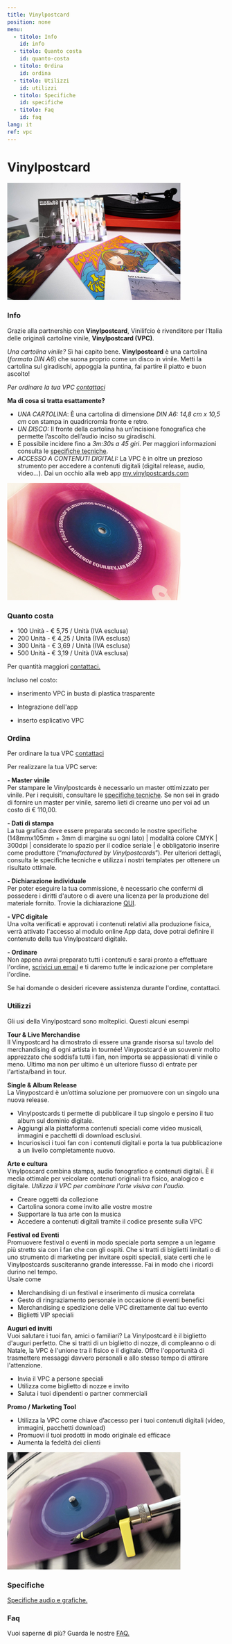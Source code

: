 ```yaml
---
title: Vinylpostcard
position: none
menu:
  - titolo: Info
    id: info
  - titolo: Quanto costa
    id: quanto-costa
  - titolo: Ordina
    id: ordina  
  - titolo: Utilizzi
    id: utilizzi  
  - titolo: Specifiche
    id: specifiche
  - titolo: Faq
    id: faq
lang: it
ref: vpc
---
```


# Vinylpostcard

![vpc](/img/vpc01.jpg)

### Info

Grazie alla partnership con **Vinylpostcard**, Vinilifcio è rivenditore per l’Italia delle originali cartoline vinile, **Vinylpostcard (VPC)**.

_Una cartolina vinile?_ Sì hai capito bene. **Vinylpostcard** è una cartolina (_formato DIN A6_) che suona proprio come un disco in vinile. Metti la cartolina sul giradischi, appoggia la puntina, fai partire il piatto e buon ascolto!

_Per ordinare la tua VPC <a href="mailto:info@vinilificio.com">contattaci</a>_

**Ma di cosa si tratta esattamente?** 
- _UNA CARTOLINA_: È una cartolina di dimensione _DIN A6: 14,8 cm x 10,5 cm_ con stampa in quadricromia fronte e retro.
- _UN DISCO:_ Il fronte della cartolina ha un’incisione fonografica che permette l’ascolto dell’audio inciso su giradischi.
- È possibile incidere fino a _3m:30s a 45 giri_. Per maggiori informazioni consulta le <a href="/specifiche-vpc/">specifiche tecniche</a>.
- _ACCESSO A CONTENUTI DIGITALI:_ La VPC è in oltre un prezioso strumento per accedere a contenuti digitali (digital release, audio, video...). Dai un occhio alla web app <a href="https://my.vinylpostcards.com/" target="blank"> my.vinylpostcards.com</a>

![vpc](/img/vpc03.jpg)

### Quanto costa
* 100 Unità - € 5,75 / Unità (IVA esclusa)
* 200 Unità - € 4,25 / Unità (IVA esclusa)
* 300 Unità - € 3,69 / Unità (IVA esclusa)
* 500 Unità - € 3,19 / Unità (IVA esclusa)

Per quantità maggiori <a href="/contatti/">contattaci.</a>

Incluso nel costo:

-  inserimento VPC  in busta di plastica trasparente

- Integrazione dell'app

- inserto esplicativo VPC

### Ordina

Per ordinare la tua VPC <a href="mailto:info@vinilificio.com">contattaci</a>

Per realizzare la tua VPC serve:

**- Master vinile**\
Per stampare le Vinylpostcards è necessario un master ottimizzato per vinile. Per i requisiti, consultare le <a href="/specifiche-vpc/">specifiche tecniche</a>. Se non sei in grado di fornire un master per vinile, saremo lieti di crearne uno per voi ad un costo di € 110,00.

**- Dati di stampa**\
La tua grafica deve essere preparata secondo le nostre specifiche (148mmx105mm + 3mm di margine su ogni lato) | modalità colore CMYK | 300dpi | considerate lo spazio per il codice seriale | è obbligatorio inserire come produttore (“_manufactured by Vinylpostcards_”). Per ulteriori dettagli, consulta le specifiche tecniche e utilizza i nostri templates per ottenere un risultato ottimale.

**- Dichiarazione individuale**\
Per poter eseguire la tua commissione, è necessario che confermi di possedere i diritti d'autore o di avere una licenza per la produzione del materiale fornito. Trovie la dichiarazione <a href="https://www.vinylpostcards.com/_files/ugd/598cea_c018387a6d514809b0d70c6931faf951.pdf" target="blank">QUI</a>.

**- VPC digitale**\
Una volta verificati e approvati i contenuti relativi alla produzione fisica, verrà attivato l'accesso al modulo online App data, dove potrai definire il contenuto della tua Vinylpostcard digitale. 

**- Ordinare**\
Non appena avrai preparato tutti i contenuti e sarai pronto a effettuare l'ordine, <a href="mailto:info@vinilificio.com">scrivici un email</a> e ti daremo tutte le indicazione per completare l'ordine.

Se hai domande o desideri ricevere assistenza durante l'ordine, contattaci.


### Utilizzi

Gli usi della Vinylpostcard sono molteplici. Questi alcuni esempi

**Tour & Live Merchandise**\
Il Vinypostcard ha dimostrato di essere una grande risorsa sul tavolo del merchandising di ogni artista in tournée! Vinypostcard è un souvenir molto apprezzato che soddisfa tutti i fan, non importa se appassionati di vinile o meno. Ultimo ma non per ultimo è un ulteriore flusso di entrate per l'artista/band in tour.

**Single & Album Release**\
La Vinypostcard è un’ottima soluzione per promuovere con un singolo una nuova release. 
* Vinylpostcards ti permette di pubblicare il tup singolo e persino il tuo album sul dominio digitale.
* Aggiungi alla piattaforma contenuti speciali come video musicali, immagini e pacchetti di download esclusivi.
* Incuriosisci i tuoi fan con i contenuti digitali e porta la tua pubblicazione a un livello completamente nuovo.

**Arte e cultura**\
Vinylposcard combina stampa, audio fonografico e contenuti digitali. È il media ottimale per veicolare contenuti originali tra fisico, analogico e digitale.
_Utilizza il VPC per combinare l'arte visiva con l'audio._

* Creare oggetti da collezione 
* Cartolina sonora come invito alle vostre mostre
* Supportare la tua arte con la musica
* Accedere a contenuti digitali tramite il codice presente sulla VPC

**Festival ed Eventi**\
Promuovere festival o eventi in modo speciale porta sempre a un legame più stretto sia con i fan che con gli ospiti. Che si tratti di biglietti limitati o di uno strumento di marketing per invitare ospiti speciali, siate certi che le Vinylpostcards susciteranno grande interessse. Fai in modo che i ricordi durino nel tempo.\
Usale come 
* Merchandising di un festival e inserimento di musica correlata 
* Gesto di ringraziamento personale in occasione di eventi benefici
* Merchandising e spedizione delle VPC direttamente dal tuo evento 
* Biglietti VIP speciali

**Auguri ed inviti**\
Vuoi salutare i tuoi fan, amici o familiari? La Vinylpostcard è il biglietto d'auguri perfetto. Che si tratti di un biglietto di nozze, di compleanno o di Natale, la VPC è l'unione tra il fisico e il digitale. Offre l'opportunità di trasmettere messaggi davvero personali e allo stesso tempo di attirare l'attenzione. 
* Invia il VPC a persone speciali
* Utilizza come biglietto di nozze e invito 
* Saluta i tuoi dipendenti o partner commerciali

**Promo / Marketing Tool**
* Utilizza la VPC come chiave d’accesso per i tuoi contenuti digitali (video, immagini, pacchetti download)
* Promuovi il tuoi prodotti in modo originale ed efficace
* Aumenta la fedeltà dei clienti

![vpc](/img/vpc02.jpg)




### Specifiche

<a href="/specifiche-vpc/">Specifiche audio e grafiche.</a>

### Faq

Vuoi saperne di più? Guarda le nostre <a href="/faqvpc/">FAQ.</a>



